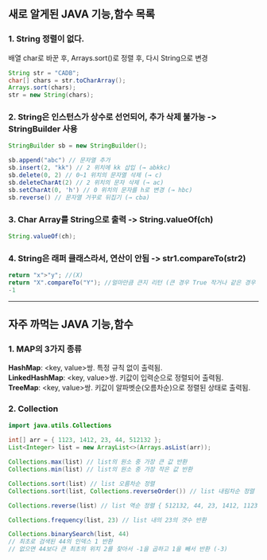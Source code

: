 ## 새로 알게된 JAVA 기능,함수 목록
### 1. String 정렬이 없다.
배열 char로 바꾼 후, Arrays.sort()로 정렬 후, 다시 String으로 변경
```java
String str = "CADB"; 
char[] chars = str.toCharArray();
Arrays.sort(chars);
str = new String(chars);
  ```

### 2. String은 인스턴스가 상수로 선언되어, 추가 삭제 불가능 -> StringBuilder 사용
```java
StringBuilder sb = new StringBuilder();

sb.append("abc") // 문자열 추가 
sb.insert(2, "kk") // 2 위치에 kk 삽입 (→ abkkc)
sb.delete(0, 2) // 0~1 위치의 문자열 삭제 (→ c)
sb.deleteCharAt(2) // 2 위치의 문자 삭제 (→ ac)
sb.setCharAt(0, 'h') // 0 위치의 문자를 h로 변경 (→ hbc)
sb.reverse() // 문자열 거꾸로 뒤집기 (→ cba)
```

### 3. Char Array를 String으로 출력 -> String.valueOf(ch)
```java
String.valueOf(ch);
```

### 4. String은 래퍼 클래스라서, 연산이 안됨 -> str1.compareTo(str2)
```java
return "x">"y"; //(X)
return "X".compareTo("Y"); //얼마만큼 큰지 리턴 (큰 경우 True 작거나 같은 경우 FALSE)
-1
```

----------------------------------------------------------------------

## 자주 까먹는 JAVA 기능,함수

### 1. MAP의 3가지 종류<br>

   **HashMap**: <key, value>쌍. 특정 규칙 없이 출력됨.<br>
   **LinkedHashMap**: <key, value>쌍. 키값이 입력순으로 정렬되어 출력됨.<br>
   **TreeMap**: <key, value>쌍. 키값이 알파벳순(오름차순)으로 정렬된 상태로 출력됨.<br>


### 2. Collection 

```java
import java.utils.Collections
        
int[] arr = { 1123, 1412, 23, 44, 512132 };
List<Integer> list = new ArrayList<>(Arrays.asList(arr));

Collections.max(list) // list의 원소 중 가장 큰 값 반환
Collections.min(list) // list의 원소 중 가장 작은 값 반환

Collections.sort(list) // list 오름차순 정렬
Collections.sort(list, Collections.reverseOrder()) // list 내림차순 정렬

Collections.reverse(list) // list 역순 정렬 { 512132, 44, 23, 1412, 1123 }

Collections.frequency(list, 23) // list 내의 23의 갯수 반환

Collections.binarySearch(list, 44)
// 최초로 검색된 44의 인덱스 1 반환
// 없으면 44보다 큰 최초의 위치 2를 찾아서 -1을 곱하고 1을 빼서 반환 (-3)
